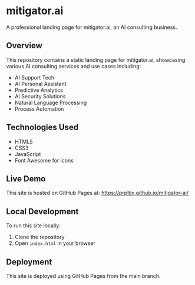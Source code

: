 # mitigator.ai

A professional landing page for mitigator.ai, an AI consulting business.

## Overview

This repository contains a static landing page for mitigator.ai, showcasing various AI consulting services and use cases including:

- AI Support Tech
- AI Personal Assistant
- Predictive Analytics
- AI Security Solutions
- Natural Language Processing
- Process Automation

## Technologies Used

- HTML5
- CSS3
- JavaScript
- Font Awesome for icons

## Live Demo

This site is hosted on GitHub Pages at: https://prplbx.github.io/mitigator-ai/

## Local Development

To run this site locally:

1. Clone the repository
2. Open `index.html` in your browser

## Deployment

This site is deployed using GitHub Pages from the main branch.